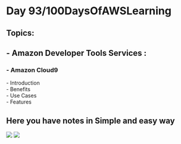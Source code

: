 <h1>Day 93/100DaysOfAWSLearning</h1>


<h2>Topics:</h2>


<h2> - Amazon Developer Tools Services : </h2>
  <h3> - Amazon Cloud9 </h3>
          - Introduction <br>
          - Benefits <br>
          - Use Cases <br>
          - Features <br>
         
        
   
   <h2> Here you have notes in Simple and easy way </h2>
   
   <img src = "https://github.com/thetechgirlgita/100-days-of-aws-learning/blob/master/Images/Day93/93_1.jpg?raw=true">
   <img src = "https://github.com/thetechgirlgita/100-days-of-aws-learning/blob/master/Images/Day93/93_2.jpg?raw=true">
  
 
